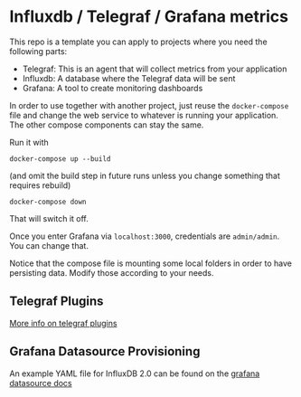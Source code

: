 # Influxdb / Telegraf / Grafana metrics

This repo is a template you can apply to projects where you need the following parts:

- Telegraf: This is an agent that will collect metrics from your application
- Influxdb: A database where the Telegraf data will be sent
- Grafana: A tool to create monitoring dashboards

In order to use together with another project, just reuse the `docker-compose` file and change the web service to whatever is running your application. The other compose components can stay the same.

Run it with

    docker-compose up --build

(and omit the build step in future runs unless you change something that requires rebuild)

    docker-compose down

That will switch it off.

Once you enter Grafana via `localhost:3000`, credentials are `admin/admin`. You can change that.

Notice that the compose file is mounting some local folders in order to have persisting data. Modify those according to your needs.

## Telegraf Plugins

[More info on telegraf plugins](https://github.com/influxdata/telegraf/tree/master/plugins)

## Grafana Datasource Provisioning

An example YAML file for InfluxDB 2.0 can be found on the [grafana datasource docs](https://grafana.com/docs/grafana/latest/datasources/influxdb/#influxdb-2x-for-flux-example)
